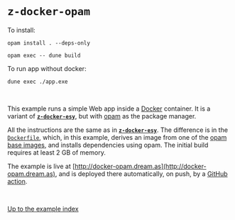 # `z-docker-opam`

To install:

`opam install . --deps-only`

`opam exec -- dune build`

To run app without docker: 

`dune exec ./app.exe`

<br>

This example runs a simple Web app inside a [Docker](https://www.docker.com/)
container. It is a variant of [**`z-docker-esy`**](../z-docker-esy#files), but
with [opam](https://opam.ocaml.org/) as the package manager.

All the instructions are the same as in
[**`z-docker-esy`**](../z-docker-esy#files). The difference is in the
[`Dockerfile`](https://github.com/aantron/dream/blob/master/example/z-docker-opam/Dockerfile),
which, in this example, derives an image from one of the [opam base
images](https://hub.docker.com/r/ocaml/opam), and installs dependencies using
opam. The initial build requires at least 2 GB of memory.

The example is live at
[http://docker-opam.dream.as](http://docker-opam.dream.as), and is deployed
there automatically, on push, by a
[GitHub action](https://github.com/aantron/dream/blob/master/.github/workflows/docker-opam.yml).

<br>

[Up to the example index](../#deploying)
